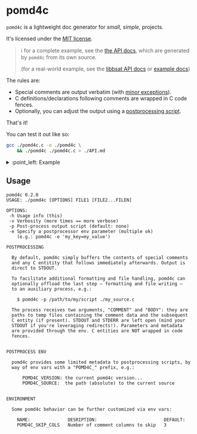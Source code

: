 # pomd4c

`pomd4c` is a lightweight doc generator for _small, simple,_ projects.

It's licensed under the [MIT license](./COPYING).

> :information_source: for a complete example, see the  [the API docs](./API.md), which are
> generated by `pomd4c` from its own source.
>
> (for a real-world example, see the [libbsat API docs](https://github.com/andrew-canaday/libbsat/blob/main/API.md) or
> [example docs](https://github.com/andrew-canaday/libbsat/blob/main/example/README.md))


The rules are:
 - Special comments are output verbatim (with [minor exceptions](./API.md#this-is-how-it-works)).
 - C definitions/declarations following comments are wrapped in C code fences.
 - Optionally, you can adjust the output using a [postprocessing script](./examples/postproc/).

That's it!

You can test it out like so:

```bash
gcc ./pomd4c.c -o ./pomd4c \
    && ./pomd4c ./pomd4c.c > ./API.md
```

<details><summary>:point_left: Example</summary>

### input.c

```C
/** #### Doc Comment Header!
 *
 * Doc comments start with `'/'`, `'*'`, `'*'`.
 *
 * Anything inside is emitted verbatim.
 * For example, here's a list:
 *
 *  - regular ol'
 *  - markdown list
 *
 * > :warning: **NOTE**: _This message is important!_
 *
 * ----
 *
 * You get the idea.
 *
 * Anything that _immediately follows_ a doc comment is
 * wrapped in C code fences, like so:
 */
int my_func(uint32_t flags, const char* msg);

```

### output.md

#### Doc Comment Header!

Doc comments start with `'/'`, `'*'`, `'*'`.

Anything inside is emitted verbatim.
For example, here's a list:

 - regular ol'
 - markdown list

> :warning: **NOTE**: _This message is important!_

----

You get the idea.

Anything that _immediately follows_ a doc comment is
wrapped in C code fences, like so:

```C
int my_func(uint32_t flags, const char* msg);
```


</details>

## Usage

```
pomd4c 0.2.0
USAGE: ./pomd4c [OPTIONS] FILE1 [FILE2...FILEN]

OPTIONS:
 -h	Usage info (this)
 -v	Verbosity (more times == more verbose)
 -p	Post-process output script (default: none)
 -e	Specify a postprocessor env parameter (multiple ok)
   	(e.g.: pomd4c -e 'my_key=my_value')

POSTPROCESSING

  By default, pomd4c simply buffers the contents of special comments
  and any C entitity that follows immediately afterwards. Output is
  direct to STDOUT.

  To facilitate additional formatting and file handling, pomd4c can
  optionally offload the last step — formatting and file writing —
  to an auxiliary process, e.g.:

    $ pomd4c -p /path/to/my/script ./my_source.c

  The process receives two arguments, "COMMENT" and "BODY": they are
  paths to temp files containing the comment data and the subsequent
  C entity (if present). STDOUT and STDERR are left open (mind your
  STDOUT if you're leveraging redirects!). Parameters and metadata
  are provided through the env. C entities are NOT wrapped in code
  fences.


POSTPROCESS ENV

  pomd4c provides some limited metadata to postprocessing scripts, by
  way of env vars with a "POMD4C_" prefix, e.g.:

      POMD4C_VERSION: the current pomd4c version...
      POMD4C_SOURCE:  the path (absolute) to the current source


ENVIRONMENT

  Some pomd4c behavior can be further customized via env vars:

    NAME:              DESRIPTION:                         DEFAULT:
    POMD4C_SKIP_COLS   Number of comment columns to skip   3
```

